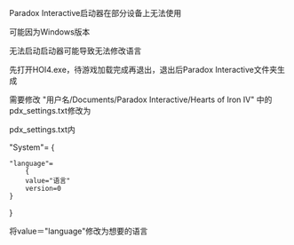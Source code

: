Paradox Interactive启动器在部分设备上无法使用

可能因为Windows版本

无法启动启动器可能导致无法修改语言

先打开HOI4.exe，待游戏加载完成再退出，退出后Paradox Interactive文件夹生成

需要修改 "用户名/Documents/Paradox Interactive/Hearts of Iron IV" 中的pdx_settings.txt修改为

pdx_settings.txt内

"System"=
{

	"language"=
        {
		value="语言"
		version=0
	}
 
}

将value＝"language"修改为想要的语言
